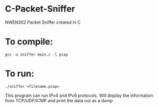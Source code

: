 # C-Packet-Sniffer
NWEN302 Packet Sniffer created in C

# To compile:
    gcc -o sniffer main.c -l pcap

# To run:
    ./sniffer <filename.pcap>

This program can run IPv4 and IPv6 protocols.
Will display the information from TCP/UDP/ICMP and print the data out as a dump
